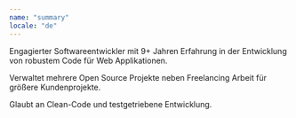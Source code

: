```yaml
---
name: "summary"
locale: "de"
---
```


Engagierter Softwareentwickler mit 9+ Jahren Erfahrung in der Entwicklung von robustem Code für Web Applikationen.

Verwaltet mehrere Open Source Projekte neben Freelancing Arbeit für größere Kundenprojekte.

Glaubt an Clean-Code und testgetriebene Entwicklung.